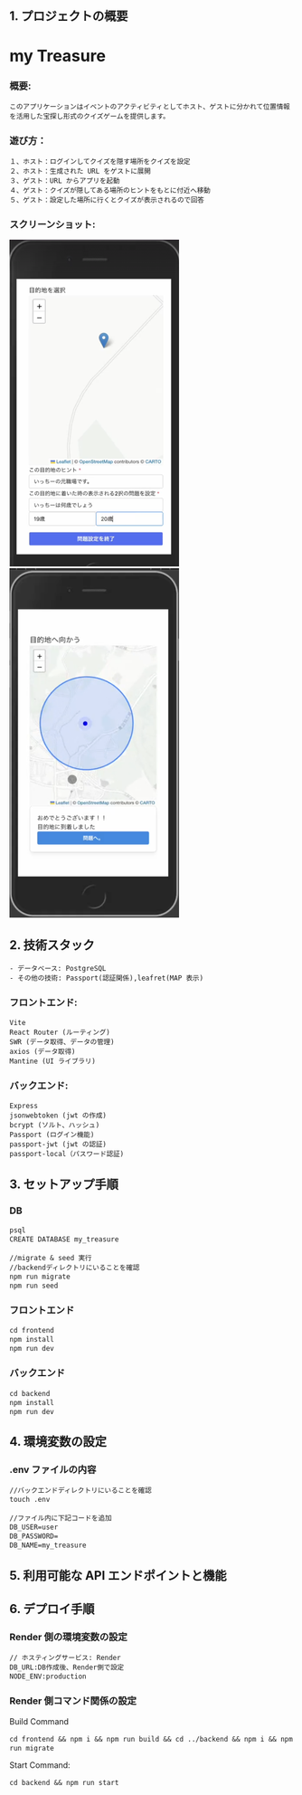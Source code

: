## 1. プロジェクトの概要

# my Treasure

### 概要:

```
このアプリケーションはイベントのアクティビティとしてホスト、ゲストに分かれて位置情報を活用した宝探し形式のクイズゲームを提供します。
```

### 遊び方：

```
１、ホスト：ログインしてクイズを隠す場所をクイズを設定
２、ホスト：生成された URL をゲストに展開
３、ゲスト：URL からアプリを起動
４、ゲスト：クイズが隠してある場所のヒントをもとに付近へ移動
５、ゲスト：設定した場所に行くとクイズが表示されるので回答
```

### スクリーンショット:

<img src="./docs//問題設定.png" width="300px"> <img src="./docs//目的地着.png" width="300px">

## 2. 技術スタック

```
- データベース: PostgreSQL
- その他の技術: Passport(認証関係),leafret(MAP 表示)
```

### フロントエンド:

```
Vite
React Router (ルーティング)
SWR (データ取得、データの管理)
axios (データ取得)
Mantine (UI ライブラリ)
```

### バックエンド:

```
Express
jsonwebtoken (jwt の作成)
bcrypt (ソルト、ハッシュ)
Passport (ログイン機能)
passport-jwt (jwt の認証)
passport-local（パスワード認証)
```

## 3. セットアップ手順

### DB

```
psql
CREATE DATABASE my_treasure

//migrate & seed 実行
//backendディレクトリにいることを確認
npm run migrate
npm run seed

```

### フロントエンド

```
cd frontend
npm install
npm run dev
```

### バックエンド

```
cd backend
npm install
npm run dev
```

## 4. 環境変数の設定

### .env ファイルの内容

```
//バックエンドディレクトリにいることを確認
touch .env

//ファイル内に下記コードを追加
DB_USER=user
DB_PASSWORD=
DB_NAME=my_treasure
```

## 5. 利用可能な API エンドポイントと機能

## 6. デプロイ手順

### Render 側の環境変数の設定

```
// ホスティングサービス: Render
DB_URL:DB作成後、Render側で設定
NODE_ENV:production
```

### Render 側コマンド関係の設定

Build Command

```
cd frontend && npm i && npm run build && cd ../backend && npm i && npm run migrate
```

Start Command:

```
cd backend && npm run start
```
